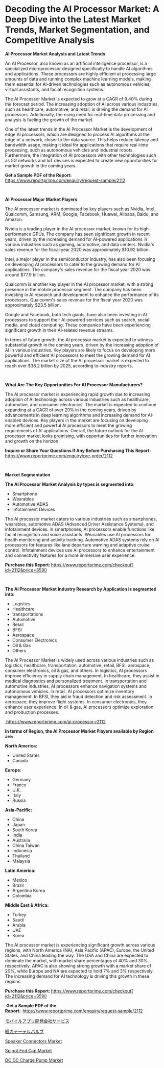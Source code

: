 <p><h1>Decoding the AI Processor Market: A Deep Dive into the Latest Market Trends, Market Segmentation, and Competitive Analysis</h1></p><p><strong>AI Processor Market Analysis and Latest Trends</strong></p>
<p><p>An AI Processor, also known as an artificial intelligence processor, is a specialized microprocessor designed specifically to handle AI algorithms and applications. These processors are highly efficient at processing large amounts of data and running complex machine learning models, making them essential for AI-driven technologies such as autonomous vehicles, virtual assistants, and facial recognition systems.</p><p>The AI Processor Market is expected to grow at a CAGR of 9.40% during the forecast period. The increasing adoption of AI across various industries, such as healthcare, automotive, and retail, is driving the demand for AI processors. Additionally, the rising need for real-time data processing and analysis is fueling the growth of the market.</p><p>One of the latest trends in the AI Processor Market is the development of edge AI processors, which are designed to process AI algorithms at the edge of a network, closer to the data source. This helps reduce latency and bandwidth usage, making it ideal for applications that require real-time processing, such as autonomous vehicles and industrial robots. Furthermore, the integration of AI processors with other technologies such as 5G networks and IoT devices is expected to create new opportunities for market growth in the coming years.</p></p>
<p><strong>Get a Sample PDF of the Report:&nbsp;</strong> <a href="https://www.reportprime.com/enquiry/request-sample/2112">https://www.reportprime.com/enquiry/request-sample/2112</a></p>
<p>&nbsp;</p>
<p><strong>AI Processor Major Market Players</strong></p>
<p><p>The AI processor market is dominated by key players such as Nvidia, Intel, Qualcomm, Samsung, ARM, Google, Facebook, Huawei, Alibaba, Baidu, and Amazon. </p><p>Nvidia is a leading player in the AI processor market, known for its high-performance GPUs. The company has seen significant growth in recent years, driven by the increasing demand for AI-powered applications in various industries such as gaming, automotive, and data centers. Nvidia's sales revenue for the fiscal year 2020 was approximately $10.92 billion.</p><p>Intel, a major player in the semiconductor industry, has also been focusing on developing AI processors to cater to the growing demand for AI applications. The company's sales revenue for the fiscal year 2020 was around $77.9 billion. </p><p>Qualcomm is another key player in the AI processor market, with a strong presence in the mobile processor segment. The company has been investing in AI research and development to enhance the performance of its processors. Qualcomm's sales revenue for the fiscal year 2020 was approximately $23.5 billion.</p><p>Google and Facebook, both tech giants, have also been investing in AI processors to support their AI-powered services such as search, social media, and cloud computing. These companies have been experiencing significant growth in their AI-related revenue streams.</p><p>In terms of future growth, the AI processor market is expected to witness substantial growth in the coming years, driven by the increasing adoption of AI in various industries. Key players are likely to focus on developing more powerful and efficient AI processors to meet the growing demand for AI applications. The market size of the AI processor market is expected to reach over $38.2 billion by 2025, according to industry reports.</p></p>
<p>&nbsp;</p>
<p><strong>What Are The Key Opportunities For AI Processor Manufacturers?</strong></p>
<p><p>The AI processor market is experiencing rapid growth due to increasing adoption of AI technology across various industries such as healthcare, automotive, and consumer electronics. The market is expected to continue expanding at a CAGR of over 20% in the coming years, driven by advancements in deep learning algorithms and increasing demand for AI-enabled devices. Key players in the market are focusing on developing more efficient and powerful AI processors to meet the growing requirements of AI applications. Overall, the future outlook for the AI processor market looks promising, with opportunities for further innovation and growth on the horizon.</p></p>
<p><strong>Inquire or Share Your Questions If Any Before Purchasing This Report:</strong> <a href="https://www.reportprime.com/enquiry/pre-order/2112">https://www.reportprime.com/enquiry/pre-order/2112</a></p>
<p>&nbsp;</p>
<p><strong>Market Segmentation</strong></p>
<p><strong>The AI Processor Market Analysis by types is segmented into:</strong></p>
<p><ul><li>Smartphone</li><li>Wearables</li><li>Automotive ADAS</li><li>Infotainment Devices</li></ul></p>
<p><p>The AI processor market caters to various industries such as smartphones, wearables, automotive ADAS (Advanced Driver Assistance Systems), and infotainment devices. In smartphones, AI processors enable functions like facial recognition and voice assistants. Wearables use AI processors for health monitoring and activity tracking. Automotive ADAS systems rely on AI processors for features like lane departure warning and adaptive cruise control. Infotainment devices use AI processors to enhance entertainment and connectivity features for a more immersive user experience.</p></p>
<p><strong>Purchase this Report:&nbsp;</strong><a href="https://www.reportprime.com/checkout?id=2112&price=3590">https://www.reportprime.com/checkout?id=2112&price=3590</a></p>
<p>&nbsp;</p>
<p><strong>The AI Processor Market Industry Research by Application is segmented into:</strong></p>
<p><ul><li>Logistics</li><li>Healthcare</li><li>transportations</li><li>Automotive</li><li>Retail</li><li>BFSI</li><li>Aerospace</li><li>Consumer Electronics</li><li>Oil & Gas</li><li>Others</li></ul></p>
<p><p>The AI Processor Market is widely used across various industries such as logistics, healthcare, transportation, automotive, retail, BFSI, aerospace, consumer electronics, oil & gas, and others. In logistics, AI processors improve efficiency in supply chain management. In healthcare, they assist in medical diagnostics and personalized treatment. In transportation and automotive industries, AI processors enhance navigation systems and autonomous vehicles. In retail, AI processors optimize inventory management. In BFSI, they aid in fraud detection and risk assessment. In aerospace, they improve flight systems. In consumer electronics, they enhance user experience. In oil & gas, AI processors optimize exploration and production processes.</p></p>
<p><a href="https://www.reportprime.com/ai-processor-r2112">&nbsp;https://www.reportprime.com/ai-processor-r2112</a></p>
<p><strong>In terms of Region, the AI Processor Market Players available by Region are:</strong></p>
<p>
    <p> <strong> North America: </strong>
        <ul>
            <li>United States</li>
            <li>Canada</li>
        </ul>
        </p> 
    <p> <strong> Europe: </strong>
        <ul>
            <li>Germany</li>
            <li>France</li>
            <li>U.K.</li>
            <li>Italy</li>
            <li>Russia</li>
        </ul>
        </p> 
    <p> <strong> Asia-Pacific: </strong>
        <ul>
            <li>China</li>
            <li>Japan</li>
            <li>South Korea</li>
            <li>India</li>
            <li>Australia</li>
            <li>China Taiwan</li>
            <li>Indonesia</li>
            <li>Thailand</li>
            <li>Malaysia</li>
        </ul>
        </p> 
    <p> <strong> Latin America: </strong>
        <ul>
            <li>Mexico</li>
            <li>Brazil</li>
            <li>Argentina Korea</li>
            <li>Colombia</li>
        </ul>
        </p> 
    <p> <strong> Middle East & Africa: </strong>
        <ul>
            <li>Turkey</li>
            <li>Saudi</li>
            <li>Arabia</li>
            <li>UAE</li>
            <li>Korea</li>
        </ul>
    </p>
    </p>
<p><p>The AI processor market is experiencing significant growth across various regions, with North America (NA), Asia Pacific (APAC), Europe, the United States, and China leading the way. The USA and China are expected to dominate the market, with market share percentages of 40% and 30% respectively. APAC is also showing strong growth with a market share of 20%, while Europe and NA are expected to hold 7% and 3% respectively. The increasing demand for AI technology is driving this growth in these regions.</p></p>
<p><strong>Purchase this Report: </strong><a href="https://www.reportprime.com/checkout?id=2112&price=3590">https://www.reportprime.com/checkout?id=2112&price=3590</a></p>
<p>&nbsp;<strong>Get a Sample PDF of the Report:&nbsp;&nbsp;</strong><a href="https://www.reportprime.com/enquiry/request-sample/2112">https://www.reportprime.com/enquiry/request-sample/2112</a></p>
<p><strong></strong></p>
<p><p><a href="https://github.com/decker5351/Market-Research-Report-List-1/blob/main/659384371992.md">モバイルアプリ開発会社サービス</a></p><p><a href="https://medium.com/@lewisbechtelar1964/%E6%AC%A1%E3%81%AE%E6%96%87%E3%82%92%E6%97%A5%E6%9C%AC%E8%AA%9E%E3%81%AB%E7%BF%BB%E8%A8%B3%E3%81%97%E3%81%BE%E3%81%99-2024%E5%B9%B4%E3%81%8B%E3%82%892031%E5%B9%B4%E3%81%BE%E3%81%A7%E3%81%AE%E7%B5%8C%E9%9D%99%E8%84%88%E5%BC%81%E5%B8%82%E5%A0%B4%E3%81%AE%E3%82%B7%E3%82%A7%E3%82%A2%E9%80%B2%E5%8C%96%E3%81%A8%E5%B8%82%E5%A0%B4%E6%88%90%E9%95%B7%E3%83%88%E3%83%AC%E3%83%B3%E3%83%89-3f3e984c0900">経カテーテルバルブ</a></p><p><a href="https://github.com/MaraKoelpin2023/Market-Research-Report-List-1/blob/main/speaker-connectors-market.md">Speaker Connectors Market</a></p><p><a href="https://issuu.com/reportprime-2/docs/spigot-end-cap-market-size-2030.pptx">Spigot End Cap Market</a></p><p><a href="https://github.com/maudAbbott7/Market-Research-Report-List-1/blob/main/dc-dc-charge-pump-market.md">DC DC Charge Pump Market</a></p></p>